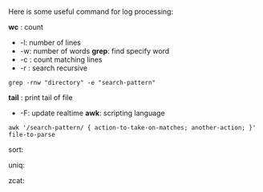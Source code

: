 Here is some useful command for log processing:

**wc** : count
- -l: number of lines
- -w: number of words
**grep**: find specify word
- -c : count matching lines
- -r : search recursive
```
grep -rnw "directory" -e "search-pattern"
```
**tail** : print tail of file
- -F: update realtime
**awk**: scripting language
```
awk '/search-pattern/ { action-to-take-on-matches; another-action; }' file-to-parse
```

sort:

uniq:

zcat: